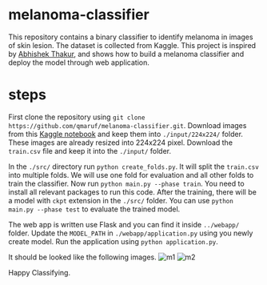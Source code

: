 # melanoma-classifier

This repository contains a binary classifier to identify melanoma in images of skin lesion. The dataset is collected from Kaggle. This project is inspired by [Abhishek Thakur](https://youtu.be/BUh76-xD5qU), and shows how to build a melanoma classifier and deploy the model through web application.

# steps

First clone the repository using `git clone https://github.com/qmaruf/melanoma-classifier.git`. Download images from this [Kaggle notebook](https://www.kaggle.com/abhishek/melanoma-detection-with-pytorch/data?select=train) and keep them into `./input/224x224/` folder. These images are already resized into 224x224 pixel. Download the `train.csv` file and keep it into the `./input/` folder.

In the `./src/` directory run `python create_folds.py`. It will split the `train.csv` into multiple folds. We will use one fold for evaluation and all other folds to train the classifier. Now run `python main.py --phase train`. You need to install all relevant packages to run this code. After the training, there will be a model with `ckpt` extension in the `./src/` folder. You can use `python main.py --phase test` to evaluate the trained model.

The web app is written use Flask and you can find it inside `../webapp/` folder. Update the `MODEL_PATH` in `./webapp/application.py` using you newly create model. Run the application using `python application.py`.

It should be looked like the following images.
![m1](https://user-images.githubusercontent.com/530250/103720445-14e5b380-5017-11eb-8c91-deb4e49d5884.png)
![m2](https://user-images.githubusercontent.com/530250/103720457-19aa6780-5017-11eb-9427-41d7480d6e2e.png)

Happy Classifying.
